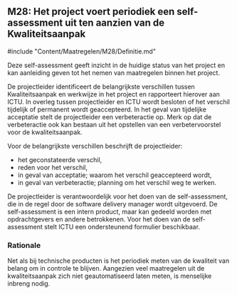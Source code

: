 ## M28: Het project voert periodiek een self-assessment uit ten aanzien van de Kwaliteitsaanpak

#include "Content/Maatregelen/M28/Definitie.md"

Deze self-assessment geeft inzicht in de huidige status van het project en kan aanleiding geven tot het nemen van maatregelen binnen het project.

De projectleider identificeert de belangrijkste verschillen tussen Kwaliteitsaanpak en werkwijze in het project en rapporteert hierover aan ICTU. In overleg tussen projectleider en ICTU wordt besloten of het verschil tijdelijk of permanent wordt geaccepteerd. In het geval van tijdelijke acceptatie stelt de projectleider een verbeteractie op. Merk op dat de verbeteractie ook kan bestaan uit het opstellen van een verbetervoorstel voor de kwaliteitsaanpak.

Voor de belangrijkste verschillen beschrijft de projectleider:

* het geconstateerde verschil,
* reden voor het verschil,
* in geval van acceptatie; waarom het verschil geaccepteerd wordt,
* in geval van verbeteractie; planning om het verschil weg te werken.

De projectleider is verantwoordelijk voor het doen van de self-assessment, die in de regel door de software delivery manager wordt uitgevoerd. De self-assessment is een intern product, maar kan gedeeld worden met opdrachtgevers en andere betrokkenen. Voor het doen van de self-assessment stelt ICTU een ondersteunend formulier beschikbaar.

### Rationale

Net als bij technische producten is het periodiek meten van de kwaliteit van belang om in controle te blijven. Aangezien veel maatregelen uit de kwaliteitsaanpak zich niet geautomatiseerd laten meten, is menselijke inbreng nodig.
